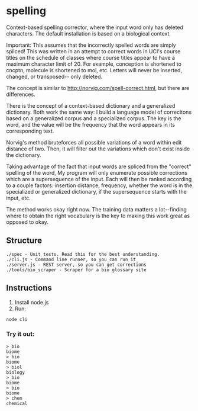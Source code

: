 spelling
========

Context-based spelling corrector, where the input word only has deleted characters. The default
installation is based on a biological context.

Important: This assumes that the incorrectly spelled words are simply spliced!
This was written in an attempt to correct words in UCI's course titles on
the schedule of classes where course titles appear to have a maximum character
limit of 20. For example, conception is shortened to cncptn, molecule is
shortened to mol, etc. Letters will never be inserted, changed, or transposed--
only deleted.

The concept is similar to http://norvig.com/spell-correct.html, but there
are differences.

There is the concept of a context-based dictionary and a generalized dictionary.
Both work the same way: I build a language model of correcitons based on a generalized corpus 
and a specialized corpus. The key is the word, and the value will be the frequency that 
the word appears in its corresponding text.

Norvig's method bruteforces all possible variations of a word within edit distance of
two. Then, it will filter out the variations which don't exist inside the dictionary.

Taking advantage of the fact that input words are spliced from the "correct" spelling of the word,
My program will only enumerate possible corrections which are a supersequence of the
input. Each will then be ranked according to a couple factors: insertion distance,
frequency, whether the word is in the specialized or generalized dictionary, if the
supersequence starts with the input, etc.

The method works okay right now. The training data matters a lot--finding where to obtain
the right vocabulary is the key to making this work great as opposed to okay.

## Structure

```
./spec - Unit tests. Read this for the best understanding.
./cli.js - Command line runner, so you can run it
./server.js - REST server, so you can get corrections
./tools/bio_scraper - Scraper for a bio glossary site
```


## Instructions

1. Install node.js
2. Run:

```
node cli
```

### Try it out:

```
> bio
biome
> bio
biome
> biol
biology
> bio
biome
> bio
biome
> chem
chemical
```
